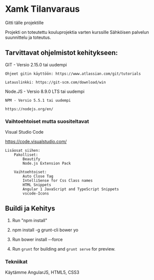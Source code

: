 # Xamk Tilanvaraus
Gitti tälle projektille

Projekti on toteutettu kouluprojektia varten kurssille Sähköisen palvelun suunnittelu ja toteutus.

## Tarvittavat ohjelmistot kehitykseen:

GIT - Versio 2.15.0 tai uudempi

    Ohjeet gitin käyttöön: https://www.atlassian.com/git/tutorials

    Latauslinkki: https://git-scm.com/download/win

Node.JS - Versio 8.9.0 LTS tai uudempi

    NPM - Versio 5.5.1 tai uudempi

    https://nodejs.org/en/

### Vaihtoehtoiset mutta suositeltavat

Visual Studio Code
    
https://code.visualstudio.com/

    Lisäosat siihen:
        Pakolliset:
            Beautify
            Node.js Extension Pack

        Vaihtoehtoiset:
            Auto Close Tag
            IntelliSense for Css Class names
            HTML Snippets
            Angular 1 JavaScript and TypeScript Snippets
            vscode-Icons

## Buildi ja Kehitys

1. Run "npm install"

2. npm install -g grunt-cli bower yo

3. Run bower install --force

4. Run `grunt` for building and `grunt serve` for preview.

### Tekniikat

Käytämme AngularJS, HTML5, CSS3